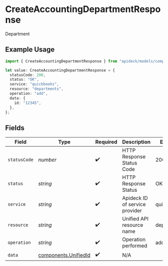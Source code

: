 # CreateAccountingDepartmentResponse

Department

## Example Usage

```typescript
import { CreateAccountingDepartmentResponse } from "apideck/models/components";

let value: CreateAccountingDepartmentResponse = {
  statusCode: 200,
  status: "OK",
  service: "quickbooks",
  resource: "departments",
  operation: "add",
  data: {
    id: "12345",
  },
};
```

## Fields

| Field                                                        | Type                                                         | Required                                                     | Description                                                  | Example                                                      |
| ------------------------------------------------------------ | ------------------------------------------------------------ | ------------------------------------------------------------ | ------------------------------------------------------------ | ------------------------------------------------------------ |
| `statusCode`                                                 | *number*                                                     | :heavy_check_mark:                                           | HTTP Response Status Code                                    | 200                                                          |
| `status`                                                     | *string*                                                     | :heavy_check_mark:                                           | HTTP Response Status                                         | OK                                                           |
| `service`                                                    | *string*                                                     | :heavy_check_mark:                                           | Apideck ID of service provider                               | quickbooks                                                   |
| `resource`                                                   | *string*                                                     | :heavy_check_mark:                                           | Unified API resource name                                    | departments                                                  |
| `operation`                                                  | *string*                                                     | :heavy_check_mark:                                           | Operation performed                                          | add                                                          |
| `data`                                                       | [components.UnifiedId](../../models/components/unifiedid.md) | :heavy_check_mark:                                           | N/A                                                          |                                                              |